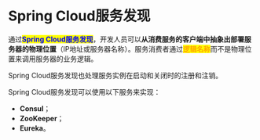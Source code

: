 # Spring Cloud服务发现

通过<mark style="color:blue;">**Spring Cloud服务发现**</mark>，开发人员可以**从消费服务的客户端中抽象出部署服务器的物理位置**（IP地址或服务器名称）。服务消费者通过<mark style="color:orange;">**逻辑名称**</mark>而不是物理位置来调用服务器的业务逻辑。

Spring Cloud服务发现也处理服务实例在启动和关闭时的注册和注销。

Spring Cloud服务发现可以使用以下服务来实现：

* **Consul**；
* **ZooKeeper**；
* **Eureka**。
